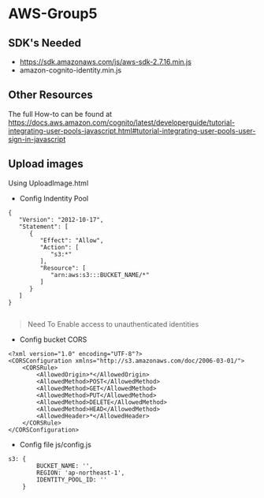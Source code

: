 # AWS-Group5

SDK's Needed
------------
  - https://sdk.amazonaws.com/js/aws-sdk-2.7.16.min.js
  - amazon-cognito-identity.min.js
  
 Other Resources
---------------
The full How-to can be found at https://docs.aws.amazon.com/cognito/latest/developerguide/tutorial-integrating-user-pools-javascript.html#tutorial-integrating-user-pools-user-sign-in-javascript


## Upload images
Using UploadImage.html

*  Config Indentity Pool

```
{
   "Version": "2012-10-17",
   "Statement": [
      {
         "Effect": "Allow",
         "Action": [
            "s3:*"
         ],
         "Resource": [
            "arn:aws:s3:::BUCKET_NAME/*"
         ]
      }
   ]
}


````
> Need To Enable access to unauthenticated identities

* Config bucket CORS
```
<?xml version="1.0" encoding="UTF-8"?>
<CORSConfiguration xmlns="http://s3.amazonaws.com/doc/2006-03-01/">
    <CORSRule>
        <AllowedOrigin>*</AllowedOrigin>
        <AllowedMethod>POST</AllowedMethod>
        <AllowedMethod>GET</AllowedMethod>
        <AllowedMethod>PUT</AllowedMethod>
        <AllowedMethod>DELETE</AllowedMethod>
        <AllowedMethod>HEAD</AllowedMethod>
        <AllowedHeader>*</AllowedHeader>
    </CORSRule>
</CORSConfiguration>
```
* Config file js/config.js
```
s3: {
        BUCKET_NAME: '',
        REGION: 'ap-northeast-1',
        IDENTITY_POOL_ID: ''
    }
```









